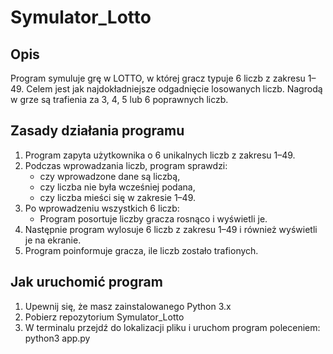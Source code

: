 # Symulator_Lotto

## Opis

Program symuluje grę w LOTTO, w której gracz typuje 6 liczb z zakresu 1–49. Celem jest jak najdokładniejsze odgadnięcie losowanych liczb. Nagrodą w grze są trafienia za 3, 4, 5 lub 6 poprawnych liczb.

## Zasady działania programu

1. Program zapyta użytkownika o 6 unikalnych liczb z zakresu 1–49.
2. Podczas wprowadzania liczb, program sprawdzi:
   - czy wprowadzone dane są liczbą,
   - czy liczba nie była wcześniej podana,
   - czy liczba mieści się w zakresie 1–49.
3. Po wprowadzeniu wszystkich 6 liczb:
   - Program posortuje liczby gracza rosnąco i wyświetli je.
4. Następnie program wylosuje 6 liczb z zakresu 1–49 i również wyświetli je na ekranie.
5. Program poinformuje gracza, ile liczb zostało trafionych.

## Jak uruchomić program

1. Upewnij się, że masz zainstalowanego Python 3.x
2. Pobierz repozytorium Symulator_Lotto
3. W terminalu przejdź do lokalizacji pliku i uruchom program poleceniem:
   python3 app.py